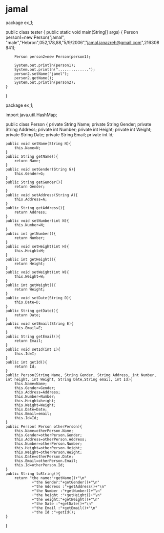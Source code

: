 # jamal
package ex_1;

public class tester {
public static void main(String[] args) {
Person person1=new Person("jamal", "male","Hebron",052,178,88,"5/9/2006","jamal.janazreh@gmail.com",216308841);

        Person person2=new Person(person1);

        System.out.println(person1);
        System.out.println("..............");
        person2.setName("jamel");
        person2.getName();
        System.out.println(person2);
    }

}

package ex_1;

import java.util.HashMap;

public class Person {
    private String Name;
    private String Gender;
    private String Address;
    private int Number;
    private int Height;
    private int Weight;
    private String Date;
    private String Email;
    private int Id;


    public void setName(String N){
        this.Name=N;
    }
    public String getName(){
        return Name;
    }
    public void setGender(String G){
        this.Gender=G;
    }
    public String getGender(){
        return Gender;
    }
    public void setAddress(String A){
        this.Address=A;
    }
    public String getAddress(){
        return Address;
    }
    public void setNumber(int N){
        this.Number=N;
    }
    public int getNumber(){
        return Number;
    }
    public void setHeight(int H){
        this.Height=H;
    }
    public int getHeight(){
        return Height;
    }
    public void setWeight(int W){
        this.Weight=W;
    }
    public int getWeight(){
        return Weight;
    }
    public void setDate(String D){
        this.Date=D;
    }
    public String getDate(){
        return Date;
    }
    public void setEmail(String E){
        this.Email=E;
    }
    public String getEmail(){
        return Email;
    }
    public void setId(int I){
        this.Id=I;
    }
    public int getId(){
        return Id;
    }
    public Person(String Name, String Gender, String Address, int Number, int height, int Weight, String Date,String email, int Id){
        this.Name=Name;
        this.Gender=Gender;
        this.Address=Address;
        this.Number=Number;
        this.Height=height;
        this.Weight=Weight;
        this.Date=Date;
        this.Email=email;
        this.Id=Id;
    }
    public Person( Person otherPerson){
        this.Name=otherPerson.Name;
        this.Gender=otherPerson.Gender;
        this.Address=otherPerson.Address;
        this.Number=otherPerson.Number;
        this.Height=otherPerson.Height;
        this.Weight=otherPerson.Weight;
        this.Date=otherPerson.Date;
        this.Email=otherPerson.Email;
        this.Id=otherPerson.Id;
    }
    public String toString(){
        return "the name:"+getName()+"\n"
                +"the Gender:"+getGender()+"\n"
                +"the Address :"+getAddress()+"\n"
                +"the Number :"+getNumber()+"\n"
                +"the height :"+getHeight()+"\n"
                +"the weight:"+getWeight()+"\n"
                +"the Date :"+getDate()+"\n"
                +"the Email :"+getEmail()+"\n"
                +"the Id :"+getId();
    }
}
